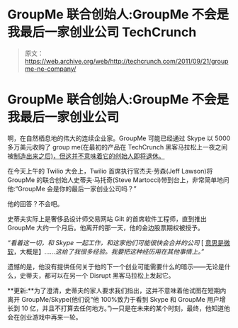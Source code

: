 # GroupMe 联合创始人:GroupMe 不会是我最后一家创业公司 TechCrunch

> 原文：<https://web.archive.org/web/http://techcrunch.com/2011/09/21/groupme-ne-company/>

# GroupMe 联合创始人:GroupMe 不会是我最后一家创业公司

啊，在自然栖息地的伟大的连续企业家。GroupMe 可能已经通过 Skype 以 5000 多万美元收购了 group me(在最初的产品在 TechCrunch 黑客马拉松上一夜之间被[制造出来之后)，但这并不意味着它的创始人即将退休。](https://web.archive.org/web/20230205020109/https://techcrunch.com/2010/08/25/groupme-born-at-techcrunch-disrupt-secures-funding-and-launches/)

在今天上午的 Twilio 大会上，Twilio 首席执行官杰夫·劳森(Jeff Lawson)将 GroupMe 的联合创始人史蒂夫·马托奇(Steve Martocci)带到台上，非常简单地问他:“GroupMe 会是你的最后一家创业公司吗？”

他的回答？不会吧。

史蒂夫实际上是奢侈品设计师交易网站 Gilt 的首席软件工程师，直到推出 GroupMe 大约一个月后。他离开的那一天，他的金边股票期权被授予。

*“看着这一切，和 Skype 一起工作，和这家他们可能很快会合并的公司* [ [意思是微软](https://web.archive.org/web/20230205020109/https://techcrunch.com/2011/05/10/microsoft-acquires-skype/)，大概是】*……这给了我很多经验。我要把这种经历用在其他事情上。”*

遗憾的是，他没有提供任何关于他的下一个创业可能需要什么的暗示——无论是什么，史蒂夫，都可以在另一个 Disrupt 黑客马拉松上发起它。

**更新:**为了澄清，史蒂夫的家人要求我们指出，这并不意味着他试图在短期内离开 GroupMe/Skype(他们说“他 100%致力于看到 Skype 和 GroupMe 用户增长到 10 亿，并且不打算去任何地方。”)—只是在未来的某个时刻，最终，他知道他会在创业游戏中再来一轮。